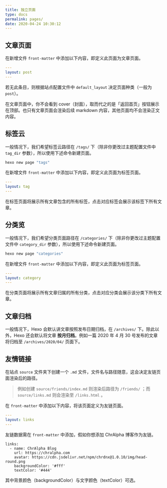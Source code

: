 ```yaml
---
title: 独立页面
type: docs
permalink: pages/
date: 2020-04-24 10:30:12
---
```




## 文章页面

在新增文件 `front-matter` 中添加以下内容，即定义此页面为文章页面。

```yaml
---
layout: post
---
```

若无此条目，则根据站点配置文件中 `default_layout` 决定页面种类（一般为 `post`）。

在文章页面中，你不会看到 cover（封面），取而代之的是「返回首页」按钮展示在顶部。也只有文章页面会渲染后续 markdown 内容，其他页面均不会渲染正文内容。

## 标签云

一般情况下，我们希望标签云路径在 `/tags/` 下（除非你更改过主题配置文件中 `tag_dir` 参数），所以使用下述命令新建页面。

```bash
hexo new page "tags"
```

在新增文件 `front-matter` 中添加以下内容，即定义此页面为标签页面。

```yaml
---
layout: tag
---
```

在标签页面将展示所有文章包含的所有标签，点击对应标签会展示该标签下所有文章。

## 分类览

一般情况下，我们希望分类页面路径在 `/categories/` 下（除非你更改过主题配置文件中 `category_dir` 参数），所以使用下述命令新建页面。

```bash
hexo new page "categories"
```

在新增文件 `front-matter` 中添加以下内容，即定义此页面为标签页面。

```yaml
---
layout: category
---
```

在分类页面将展示所有文章归属的所有分类，点击对应分类会展示该分类下所有文章。

## 文章归档

一般情况下，Hexo 会默认讲文章按照发布日期归档，在 `/archives/` 下。除此以外，Hexo 还会默认将文章 **按月归档**。例如一篇 2020 年 4 月 30 号发布的文章将归档至 `/archives/2020/04/` 页面下。

## 友情链接

在站点 `source` 文件夹下创建一个 `.md` 文件，文件名与路径随意，这会决定友链页面渲染后的路径。

>   例如创建 `source/friends/index.md` 则渲染后路径为 `/friends/` ；而 `source/links.md` 则会渲染至 `/links.html` 。

在 `front-matter` 中添加以下内容，将该页面定义为友链页面。

```yaml
---
layout: links
---
```

友链数据需在 `front-matter` 中添加，假如你想添加 ChrAlpha 博客作为友链。

```
links: 
  - name: ChrAlpha Blog
    url: https://chralpha.com
    avatar: https://cdn.jsdelivr.net/npm/chrdnx@1.0.10/img/head-round.png
    backgroundColor: '#fff'
    textColor: '#444'
```

其中背景颜色（backgroundColor）与文字颜色（textColor）可选。